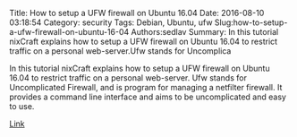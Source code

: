 Title: How to setup a UFW firewall on Ubuntu 16.04
Date: 2016-08-10 03:18:54
Category: security
Tags: Debian, Ubuntu, ufw
Slug:how-to-setup-a-ufw-firewall-on-ubuntu-16-04
Authors:sedlav
Summary: In this tutorial nixCraft explains how to setup a UFW firewall on Ubuntu 16.04 to restrict traffic on a personal web-server.Ufw stands for Uncomplica

In this tutorial nixCraft explains how to setup a UFW firewall on Ubuntu 16.04 to restrict traffic on a personal web-server.
Ufw stands for Uncomplicated Firewall, and is program for managing a netfilter firewall. It provides a command line interface and aims to be uncomplicated and easy to use.

[Link](http://www.cyberciti.biz/faq/howto-configure-setup-firewall-with-ufw-on-ubuntu-linux/)
